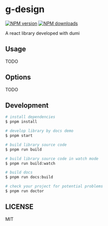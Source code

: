 # g-design

[![NPM version](https://img.shields.io/npm/v/g-design.svg?style=flat)](https://npmjs.org/package/g-design)
[![NPM downloads](http://img.shields.io/npm/dm/g-design.svg?style=flat)](https://npmjs.org/package/g-design)

A react library developed with dumi

## Usage

TODO

## Options

TODO

## Development

```bash
# install dependencies
$ pnpm install

# develop library by docs demo
$ pnpm start

# build library source code
$ pnpm run build

# build library source code in watch mode
$ pnpm run build:watch

# build docs
$ pnpm run docs:build

# check your project for potential problems
$ pnpm run doctor
```

## LICENSE

MIT
